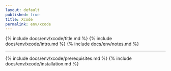 ```yaml
---
layout: default
published: true
title: Xcode
permalink: env/xcode
---
```


{% include docs/env/xcode/title.md %}
{% include docs/env/xcode/intro.md %}
{% include docs/env/notes.md %}

---

{% include docs/env/xcode/prerequisites.md %}
{% include docs/env/xcode/installation.md %}
